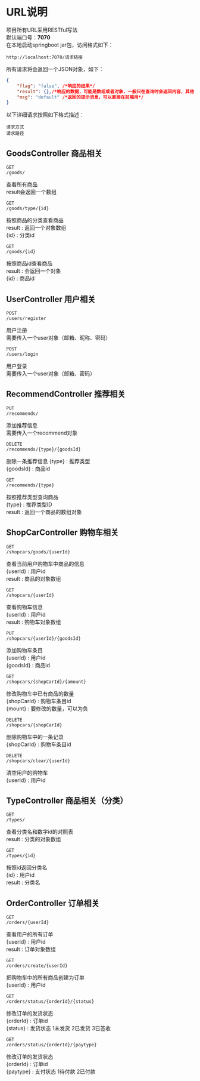 # URL说明
项目所有URL采用RESTful写法  
默认端口号：**7070**  
在本地启动springboot jar包，访问格式如下：
~~~ 
http://localhost:7070/请求链接
~~~
所有请求将会返回一个JSON对象，如下：
```json lines
{
    "flag": "false", /*响应的结果*/
    "result": {},/*响应的数据，可能是数组或者对象，一般只在查询时会返回内容，其他情况下为null*/
    "msg": "default" /*返回的提示消息，可以直接在前端用*/
}
```
以下详细请求按照如下格式描述：
~~~
请求方式
请求路径
~~~
## GoodsController 商品相关
~~~
GET
/goods/
~~~
查看所有商品  
result会返回一个数组
~~~
GET
/goods/type/{id}
~~~
按照商品的分类查看商品  
result : 返回一个对象数组  
{id} : 分类id
~~~
GET
/goods/{id}
~~~
按照商品id查看商品  
result : 会返回一个对象  
{id} : 商品id
## UserController 用户相关
~~~
POST
/users/register
~~~
用户注册  
需要传入一个user对象（邮箱、昵称、密码）
~~~
POST
/users/login
~~~
用户登录  
需要传入一个user对象（邮箱、密码）
## RecommendController 推荐相关
~~~
PUT
/recommends/
~~~
添加推荐信息  
需要传入一个recommend对象
~~~
DELETE
/recommends/{type}/{goodsId}
~~~
删除一条推荐信息
{type} : 推荐类型  
{goodsId} : 商品id
~~~
GET
/recommends/{type}
~~~
按照推荐类型查询商品  
{type} : 推荐类型ID  
result : 返回一个商品的数组对象  
## ShopCarController 购物车相关
~~~
GET
/shopcars/goods/{userId}
~~~
查看当前用户购物车中商品的信息  
{userId} : 用户id  
result : 商品的对象数组  
~~~
GET
/shopcars/{userId}

~~~
查看购物车信息  
{userId} : 用户id  
result : 购物车对象数组  
~~~
PUT
/shopcars/{userId}/{goodsId}
~~~
添加购物车条目  
{userId} : 用户id  
{goodsId} : 商品id  
~~~
GET
/shopcars/{shopCarId}/{amount}
~~~
修改购物车中已有商品的数量  
{shopCarId} : 购物车条目id  
{mount} : 要修改的数量，可以为负  
~~~
DELETE
/shopcars/{shopCarId}
~~~
删除购物车中的一条记录  
{shopCarId} : 购物车条目id  
~~~
DELETE
/shopcars/clear/{userId}
~~~
清空用户的购物车  
{userId} : 用户id  
## TypeController 商品相关（分类）
~~~
GET
/types/
~~~
查看分类名和数字id的对照表  
result : 分类的对象数组  
~~~
GET
/types/{id}
~~~
按照id返回分类名  
{id} : 用户id  
result : 分类名  
## OrderController 订单相关
~~~
GET
/orders/{userId}
~~~
查看用户的所有订单  
{userId} : 用户id  
result : 订单对象数组  
~~~
GET
/orders/create/{userId}
~~~
把购物车中的所有商品创建为订单  
{userId} : 用户id  
~~~
GET
/orders/status/{orderId}/{status}
~~~
修改订单的发货状态  
{orderId} : 订单id  
{status} : 发货状态 1未发货 2已发货 3已签收
~~~
GET
/orders/status/{orderId}/{paytype}
~~~
修改订单的发货状态  
{orderId} : 订单id  
{paytype} : 支付状态 1待付款 2已付款